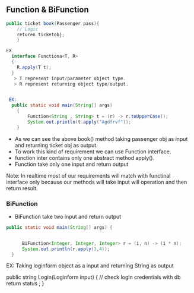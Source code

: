 ## Function  & BiFunction


``````java
public ticket book(Passenger pass){
    // Logic
    returen ticketobj;
    }

EX 
  interface Functiona<T, R>
  {
    R.apply(T t);
  }
   > T represent input/parameter object type.
   > R represent returning object type/output.


 EX:
  public static void main(String[] args)
    {
        Function<String , String> t = (r) -> r.toUpperCase();
        System.out.println(t.apply("Agdfrvf"));
    }  
``````
- As we can see the above book() method taking passenger obj as input and returning ticket obj as output.
- To work this kind of requirement we can use Function interface.
- function inter contains only one abstract method apply().
- Function take only one input and return output

Note: In realtime most of our requirements will match with functinal interface only because our methods will take input will operation and then return result. 

### BiFunction 

- BiFunction take two input and return output 

```````java
public static void main(String[] args) {


      BiFunction<Integer, Integer, Integer> r = (i, n) -> (i * n);
      System.out.println(r.apply(3,4));
  }
```````````

EX: Taking loginform object as a input and returning String as output 
 
 public string Login(Loginform input)
 {
    // check login credentials with db
    return status ; 
 }
 


